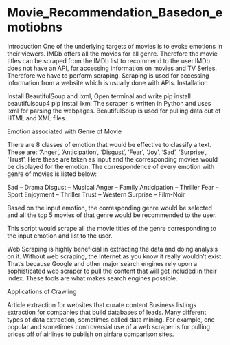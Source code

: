 # Movie_Recommendation_Basedon_emotiobns

Introduction One of the underlying targets of movies is to evoke emotions in their viewers. IMDb offers all the movies for all genre. Therefore the movie titles can be scraped from the IMDb list to recommend to the user.IMDb does not have an API, for accessing information on movies and TV Series. Therefore we have to perform scraping. Scraping is used for accessing information from a website which is usually done with APIs.
Installation

Install BeautifulSoup and lxml,
Open terminal and write
pip install beautifulsoup4
pip install lxml
The scraper is written in Python and uses lxml for parsing the webpages. BeautifulSoup is used for pulling data out of HTML and XML files.

Emotion associated with Genre of Movie

There are 8 classes of emotion that would be effective to classify a text. These are: ‘Anger’, ‘Anticipation’, ‘Disgust’, ‘Fear’, ‘Joy’, ‘Sad’, ‘Surprise’, ‘Trust’. Here these are taken as input and the corresponding movies would be displayed for the emotion.
The correspondence of every emotion with genre of movies is listed below:

Sad – Drama
Disgust – Musical
Anger – Family
Anticipation – Thriller
Fear – Sport
Enjoyment – Thriller
Trust – Western
Surprise – Film-Noir

Based on the input emotion, the corresponding genre would be selected and all the top 5 movies of that genre would be recommended to the user.

This script would scrape all the movie titles of the genre corresponding to the input emotion and list to the user.

Web Scraping is highly beneficial in extracting the data and doing analysis on it. Without web scraping, the Internet as you know it really wouldn’t exist. That’s because Google and other major search engines rely upon a sophisticated web scraper to pull the content that will get included in their index. These tools are what makes search engines possible.

Applications of Crawling

Article extraction for websites that curate content
Business listings extraction for companies that build databases of leads.
Many different types of data extraction, sometimes called data mining. For example, one popular and sometimes controversial use of a web scraper is for pulling prices off of airlines to publish on airfare comparison sites.
